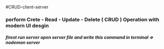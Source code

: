 #CRUD-client-server
### perform Crete - Read - Update - Delete ( CRUD ) Operation with modern UI desgin
##### firest run server open server file and write this command in terminal => nodemon server
